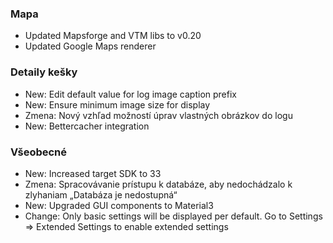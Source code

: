### Mapa
- Updated Mapsforge and VTM libs to v0.20
- Updated Google Maps renderer

### Detaily kešky
- New: Edit default value for log image caption prefix
- New: Ensure minimum image size for display
- Zmena: Nový vzhľad možností úprav vlastných obrázkov do logu
- New: Bettercacher integration

### Všeobecné
- New: Increased target SDK to 33
- Zmena: Spracovávanie prístupu k databáze, aby nedochádzalo k zlyhaniam „Databáza je nedostupná“
- New: Upgraded GUI components to Material3
- Change: Only basic settings will be displayed per default. Go to Settings => Extended Settings to enable extended settings
